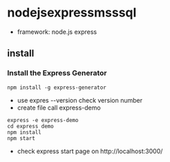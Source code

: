 # nodejsexpressmsssql

* framework: node.js express

## install
### Install the Express Generator
```
npm install -g express-generator
```
* use expres --version check version number
* create file call express-demo
```
express -e express-demo
cd express demo
npm install
npm start
```
* check express start page on http://localhost:3000/
